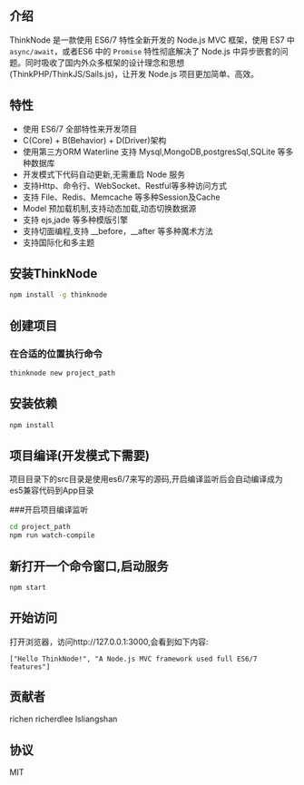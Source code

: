 ## 介绍

ThinkNode 是一款使用 ES6/7 特性全新开发的 Node.js MVC 框架，使用 ES7 中`async/await`，或者ES6 中的 `Promise` 特性彻底解决了 Node.js 中异步嵌套的问题。同时吸收了国内外众多框架的设计理念和思想(ThinkPHP/ThinkJS/Sails.js)，让开发 Node.js 项目更加简单、高效。


## 特性

* 使用 ES6/7 全部特性来开发项目
* C(Core) + B(Behavior) + D(Driver)架构
* 使用第三方ORM Waterline 支持 Mysql,MongoDB,postgresSql,SQLite 等多种数据库
* 开发模式下代码自动更新,无需重启 Node 服务
* 支持Http、命令行、WebSocket、Restful等多种访问方式
* 支持 File、Redis、Memcache 等多种Session及Cache
* Model 预加载机制,支持动态加载,动态切换数据源
* 支持 ejs,jade 等多种模版引擎
* 支持切面编程,支持 __before，__after 等多种魔术方法
* 支持国际化和多主题

## 安装ThinkNode

```sh
npm install -g thinknode
```

## 创建项目


### 在合适的位置执行命令

```sh
thinknode new project_path
```

## 安装依赖

```sh
npm install
```

## 项目编译(开发模式下需要)

项目目录下的src目录是使用es6/7来写的源码,开启编译监听后会自动编译成为es5兼容代码到App目录

###开启项目编译监听

```sh
cd project_path
npm run watch-compile
```

## 新打开一个命令窗口,启动服务

```sh
npm start
```

## 开始访问

打开浏览器，访问http://127.0.0.1:3000,会看到如下内容:

```
["Hello ThinkNode!", "A Node.js MVC framework used full ES6/7 features"]
```

## 贡献者

richen 
richerdlee
lsliangshan

## 协议

MIT